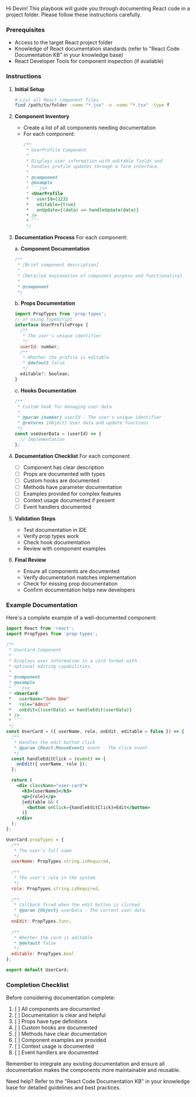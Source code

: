 Hi Devin! This playbook will guide you through documenting React code in a project folder. Please follow these instructions carefully.

### Prerequisites
- Access to the target React project folder
- Knowledge of React documentation standards (refer to "React Code Documentation KB" in your knowledge base)
- React Developer Tools for component inspection (if available)

### Instructions

1. **Initial Setup**
   ```bash
   # List all React component files
   find /path/to/folder -name "*.jsx" -o -name "*.tsx" -type f
   ```

2. **Component Inventory**
   - Create a list of all components needing documentation
   - For each component:
     ```jsx
     /**
      * UserProfile Component
      *
      * Displays user information with editable fields and
      * handles profile updates through a form interface.
      *
      * @component
      * @example
      * ```jsx
      * <UserProfile
      *   userId={123}
      *   editable={true}
      *   onUpdate={(data) => handleUpdate(data)}
      * />
      * ```
      */
     ```

3. **Documentation Process**
   For each component:

   a. **Component Documentation**
   ```jsx
   /**
    * [Brief component description]
    *
    * [Detailed explanation of component purpose and functionality]
    *
    * @component
    */
   ```

   b. **Props Documentation**
   ```jsx
   import PropTypes from 'prop-types';
   // or using TypeScript
   interface UserProfileProps {
     /**
      * The user's unique identifier
      */
     userId: number;
     /**
      * Whether the profile is editable
      * @default false
      */
     editable?: boolean;
   }
   ```

   c. **Hooks Documentation**
   ```jsx
   /**
    * Custom hook for managing user data
    *
    * @param {number} userId - The user's unique identifier
    * @returns {Object} User data and update functions
    */
   const useUserData = (userId) => {
     // Implementation
   };
   ```

4. **Documentation Checklist**
   For each component:
   - [ ] Component has clear description
   - [ ] Props are documented with types
   - [ ] Custom hooks are documented
   - [ ] Methods have parameter documentation
   - [ ] Examples provided for complex features
   - [ ] Context usage documented if present
   - [ ] Event handlers documented

5. **Validation Steps**
   - Test documentation in IDE
   - Verify prop types work
   - Check hook documentation
   - Review with component examples

6. **Final Review**
   - Ensure all components are documented
   - Verify documentation matches implementation
   - Check for missing prop documentation
   - Confirm documentation helps new developers

### Example Documentation

Here's a complete example of a well-documented component:

```jsx
import React from 'react';
import PropTypes from 'prop-types';

/**
 * UserCard Component
 *
 * Displays user information in a card format with
 * optional editing capabilities.
 *
 * @component
 * @example
 * ```jsx
 * <UserCard
 *   userName="John Doe"
 *   role="Admin"
 *   onEdit={(userData) => handleEdit(userData)}
 * />
 * ```
 */
const UserCard = ({ userName, role, onEdit, editable = false }) => {
  /**
   * Handles the edit button click
   * @param {React.MouseEvent} event - The click event
   */
  const handleEditClick = (event) => {
    onEdit({ userName, role });
  };

  return (
    <div className="user-card">
      <h3>{userName}</h3>
      <p>{role}</p>
      {editable && (
        <button onClick={handleEditClick}>Edit</button>
      )}
    </div>
  );
};

UserCard.propTypes = {
  /**
   * The user's full name
   */
  userName: PropTypes.string.isRequired,
  
  /**
   * The user's role in the system
   */
  role: PropTypes.string.isRequired,
  
  /**
   * Callback fired when the edit button is clicked
   * @param {Object} userData - The current user data
   */
  onEdit: PropTypes.func,
  
  /**
   * Whether the card is editable
   * @default false
   */
  editable: PropTypes.bool
};

export default UserCard;
```

### Completion Checklist

Before considering documentation complete:

1. [ ] All components are documented
2. [ ] Documentation is clear and helpful
3. [ ] Props have type definitions
4. [ ] Custom hooks are documented
5. [ ] Methods have clear documentation
6. [ ] Component examples are provided
7. [ ] Context usage is documented
8. [ ] Event handlers are documented

Remember to integrate any existing documentation and ensure all documentation makes the components more maintainable and reusable.

Need help? Refer to the "React Code Documentation KB" in your knowledge base for detailed guidelines and best practices.
